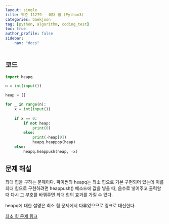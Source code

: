```yaml
---
layout: single
title: 백준 11279 - 최대 힙 (Python3)
categories: baekjoon
tag: [python, algorithm, coding_test]
toc: true 
author_profile: false
sidebar:
    nav: "docs"
---
```


## 코드

```python
import heapq

n = int(input())

heap = []

for _ in range(n):
    x = int(input())
    
    if x == 0:
        if not heap:
            print(0)
        else:
            print(-heap[0])
            heapq.heappop(heap)
    else:
        heapq.heappush(heap, -x)
```



## 문제 해설

최대 힙을 구하는 문제이다. 파이썬의 heapq는 최소 힙으로 기본 구현되어 있는데 이를 최대 힙으로 구현하려면 heappush() 메소드에 값을 넣을 때, 음수로 넣어주고 출력할 때 다시 그 부호를 바꿔주면 최대 힙의 효과를 가질 수 있다.

heapq에 대한 설명은 최소 힙 문제에서 다루었으므로 링크로 대신한다.

[최소 힙 문제 링크](https://yangwon-park.github.io/baekjoon/baekjoon1927/)
